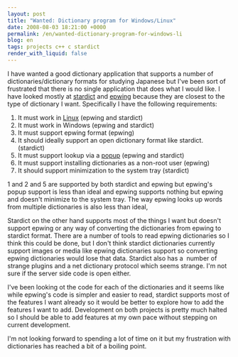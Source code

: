 ```yaml
---
layout: post
title: "Wanted: Dictionary program for Windows/Linux"
date: 2008-08-03 18:21:00 +0000
permalink: /en/wanted-dictionary-program-for-windows-li
blog: en
tags: projects c++ c stardict
render_with_liquid: false
---
```


<p>I have wanted a good dictionary application that supports a number of dictionaries/dictionary formats for studying Japanese but I've been sort of frustrated that there is no single application that does what I would like. I have looked mostly at <a href="http://stardict.sourceforge.net/">stardict</a> and <a href="http://epwing.sourceforge.net/">epwing</a> because they are closest to the type of dictionary I want. Specifically I have the following requirements:</p>
<ol>
<li>It must work in <a href="http://en.wikipedia.org/wiki/Linux" title="Linux">Linux</a> (epwing and stardict)<br /></li>
<li>It must work in Windows (epwing and stardict)<br /></li>
<li>It must support epwing format (epwing)<br /></li>
<li>It should ideally support an open dictionary format like stardict. (stardict)<br /></li>
<li>It must support lookup via a <a href="http://stardict.sourceforge.net/images/stardict03e.gif">popup</a> (epwing and stardict) </li>
<li>It must support installing dictionaries as a non-root user (epwing)<br /></li>
<li>It should support minimization to the system tray (stardict)<br /></li>
</ol>
<p>1 and 2 and 5 are supported by both stardict and epwing but epwing's popup support is less than ideal and epwing supports nothing but epwing and doesn't minimize to the system tray. The way epwing looks up words from multiple dictionaries is also less than ideal,</p>
<p>Stardict on the other hand supports most of the things I want but doesn't support epwing or any way of converting the dictionaries from epwing to stardict format. There are a number of tools to read epwing dictionaries so I think this could be done, but I don't think stardict dictionaries currently support images or media like epwing dictionaries support so converting epwing dictionaries would lose that data. Stardict also has a  number of strange plugins and a net dictionary protocol which seems strange. I'm not sure if the server side code is open either.</p>
<p>I've been looking ot the code for each of the dictionaries and it seems like while epwing's code is simpler and easier to read, stardict supports most of the features I want already so it would be better to explore how to add the features I want to add. Development on both projects is pretty much halted so I should be able to add features at my own pace without stepping on current development.</p>
<p>I'm not looking forward to spending a lot of time on it but my frustration with dictionaries has reached a bit of a boiling point.</p>
<div class="sharethis">
        <script type="text/javascript" language="javascript">
          SHARETHIS.addEntry( {
            title : 'Wanted: Dictionary program for Windows/Linux',
              url   : 'http://www.ianlewis.org/en/wanted-dictionary-program-for-windows-li'}, 
            { button: true }
          ) ;
        </script></div>
